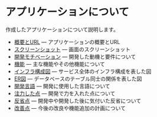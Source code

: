 # アプリケーションについて
作成したアプリケーションについて説明します。

- [概要とURL](./outline.md) — アプリケーションの概要とURL
- [スクリーンショット](./screenshot.md) — 画面のスクリーンショット
- [開発モチベーション](./motivation.md) — 開発した動機と要件について
- [機能](./feature.md) — 主な機能やその他機能について
- [インフラ構成図](./system_diagram.md) — サービス全体のインフラ構成を表した図
- [ER図](./er_diagram.md) — データベースのテーブル同士の関係を表した図
- [開発言語](./programming_language.md) — 開発に使用した言語について
- [注力した点](./spotlight/README.md) — 開発で力を入れた点について
- [反省点](./reflect.md) — 開発中や開発した後に気付いた反省について
- [改善点](./improve.md) — 今後の改良や機能追加の計画について
